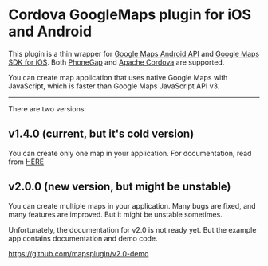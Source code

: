 Cordova GoogleMaps plugin for iOS and Android
==========================
This plugin is a thin wrapper for [Google Maps Android API](https://developers.google.com/maps/documentation/android/) and [Google Maps SDK for iOS](https://developers.google.com/maps/documentation/ios/).
Both [PhoneGap](http://phonegap.com/) and [Apache Cordova](http://cordova.apache.org/) are supported.

You can create map application that uses native Google Maps with JavaScript, which is faster than Google Maps JavaScript API v3.

----

There are two versions:

## v1.4.0 (current, but it's cold version)

You can create only one map in your application.
For documentation, read from [HERE](./v1.4.0/README.md)

## v2.0.0 (new version, but might be unstable)

You can create multiple maps in your application.
Many bugs are fixed, and many features are improved.
But it might be unstable sometimes.

Unfortunately, the documentation for v2.0 is not ready yet.
But the example app contains documentation and demo code.

https://github.com/mapsplugin/v2.0-demo

